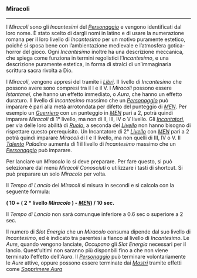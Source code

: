 ### Miracoli
---
I *Miracoli* sono gli *Incantesimi* del [*Personaggio*](..\personaggio.md) e vengono identificati dal loro nome. È stato scelto di dargli nomi in latino e di usare la numerazione romana per il loro livello di *Incantesimo* per un motivo puramente estetico, poiché si sposa bene con l’ambientazione medievale e l’atmosfera gotica-horror del gioco. Ogni *Incantesimo* inoltre ha una descrizione meccanica, che spiega come funziona in termini regolistici l’*Incantesimo*, e una descrizione puramente estetica, in forma di stralci di un’immaginaria scrittura sacra rivolta a Dio. 

I *Miracoli*, vengono appresi del tramite i [*Libri*](..\oggetti\consumabili.md). Il livello di *Incantesimo* che possono avere sono compresi tra il I e il V. I *Miracoli* possono essere *Istantanei*, che hanno un effetto immediato, o *Aura*, che hanno un effetto duraturo. Il livello di *Incantesimo* massimo che un [*Personaggio*](..\personaggio.md) può imparare è pari alla metà arrotondata per difetto del punteggio di [*MEN*](..\personaggio\caratteristiche.md). Per esempio un [*Guerriero*](..\personaggio\ruolo\guerriero.md) con un punteggio in [*MEN*](..\personaggio\caratteristiche.md) pari a 2, potrà quindi imparare *Miracoli* di 1° livello, ma non di II, III, IV o V livello. Gli [*Incantatori*](..\personaggio\ruolo\incantatore.md), per via delle loro abilità di [*Ruolo*](..\personaggio\ruolo.md), a seconda del [*Livello*](..\personaggio\livelli.md) non hanno bisogno di rispettare questo prerequisito. Un Incantatore di 2° [*Livello*](..\personaggio\livelli.md) con [*MEN*](..\personaggio\caratteristiche.md) pari a 2 potrà quindi imparare *Miracoli* di I e II livello, ma non quelli di III, IV o V. Il [*Talento*](..\personaggio\talenti.md) *Paladino* aumenta di 1 il livello di *Incantesimo* massimo che un [*Personaggio*](..\personaggio.md) può imparare.

Per lanciare un *Miracolo* lo si deve preparare. Per fare questo, si può selezionare dal menù *Miracoli* *Conosciuti* o utilizzare i tasti di shortcut. Si può preparare un solo *Miracolo* per volta. 

Il *Tempo di Lancio* dei *Miracoli* si misura in secondi e si calcola con la seguente formula:

**( 10 + ( 2 \* livello *Miracolo* ) - [*MEN*](..\personaggio\caratteristiche.md)) / 10 sec.**

Il *Tempo di Lancio* non sarà comunque inferiore a 0.6 sec o superiore a 2 sec.

Il numero di *Slot Energia* che un *Miracolo* consuma dipende dal suo livello di *Incantesimo*, ed è indicato tra parentesi a fianco al livello di *Incantesimo*.  Le *Aure*, quando vengono lanciate, *Occupano* gli *Slot Energia* necessari per il lancio. Quest'ultimi non saranno più disponbili fino a che non viene terminato l'effetto dell'*Aura*. Il [*Personaggio*](..\personaggio.md) può terminare volontariamente le *Aure* attive, oppure possono essere terminate dai [*Mostri*](mostri.md) tramite effetti come [*Sopprimere Aura*](..\mostri\incantesimi\liv-II.md) 
